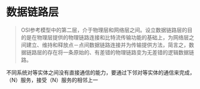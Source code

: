 # 数据链路层

>OSI参考模型中的第二层，介于物理层和网络层之间。设立数据链路层的目的是在物理层提供的物理链路连接和比特流传输功能的基础上，为网络层之间建立、维持和释放点－点间数据链路连接并为传输提供方法，简言之，数据链路层的存在将一条原始的、有差错的物理链路变为无差错的逻辑数据链路。

不同系统对等实体之间没有直接通信的能力，要通过下邻对等实体的通信来完成，（N）服务，接受（N）服务的相邻上一



